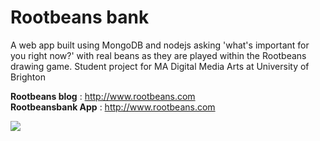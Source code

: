 Rootbeans bank
=========

A web app built using MongoDB and nodejs asking 'what's important for you right now?' with real beans as they are played within the Rootbeans drawing game. Student project for MA Digital Media Arts at University of Brighton

<strong>Rootbeans blog</strong> : http://www.rootbeans.com<br />
<strong>Rootbeansbank App</strong> : http://www.rootbeans.com

<p><img src ="http://www.rootbeans.com/wp-content/uploads/2014/03/beanbank-beanbag-dark-mockup.png" /></p>
